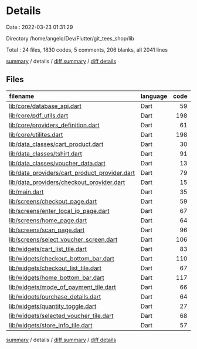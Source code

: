 # Details

Date : 2022-03-23 01:31:29

Directory /home/angelo/Dev/Flutter/git_tees_shop/lib

Total : 24 files,  1830 codes, 5 comments, 206 blanks, all 2041 lines

[summary](results.md) / details / [diff summary](diff.md) / [diff details](diff-details.md)

## Files
| filename | language | code | comment | blank | total |
| :--- | :--- | ---: | ---: | ---: | ---: |
| [lib/core/database_api.dart](/lib/core/database_api.dart) | Dart | 59 | 4 | 15 | 78 |
| [lib/core/pdf_utils.dart](/lib/core/pdf_utils.dart) | Dart | 198 | 0 | 8 | 206 |
| [lib/core/providers_definition.dart](/lib/core/providers_definition.dart) | Dart | 61 | 0 | 20 | 81 |
| [lib/core/utilites.dart](/lib/core/utilites.dart) | Dart | 198 | 1 | 22 | 221 |
| [lib/data_classes/cart_product.dart](/lib/data_classes/cart_product.dart) | Dart | 30 | 0 | 8 | 38 |
| [lib/data_classes/tshirt.dart](/lib/data_classes/tshirt.dart) | Dart | 91 | 0 | 12 | 103 |
| [lib/data_classes/voucher_data.dart](/lib/data_classes/voucher_data.dart) | Dart | 13 | 0 | 2 | 15 |
| [lib/data_providers/cart_product_provider.dart](/lib/data_providers/cart_product_provider.dart) | Dart | 79 | 0 | 23 | 102 |
| [lib/data_providers/checkout_provider.dart](/lib/data_providers/checkout_provider.dart) | Dart | 15 | 0 | 5 | 20 |
| [lib/main.dart](/lib/main.dart) | Dart | 35 | 0 | 6 | 41 |
| [lib/screens/checkout_page.dart](/lib/screens/checkout_page.dart) | Dart | 59 | 0 | 5 | 64 |
| [lib/screens/enter_local_ip_page.dart](/lib/screens/enter_local_ip_page.dart) | Dart | 67 | 0 | 6 | 73 |
| [lib/screens/home_page.dart](/lib/screens/home_page.dart) | Dart | 64 | 0 | 4 | 68 |
| [lib/screens/scan_page.dart](/lib/screens/scan_page.dart) | Dart | 96 | 0 | 7 | 103 |
| [lib/screens/select_voucher_screen.dart](/lib/screens/select_voucher_screen.dart) | Dart | 106 | 0 | 8 | 114 |
| [lib/widgets/cart_list_tile.dart](/lib/widgets/cart_list_tile.dart) | Dart | 83 | 0 | 5 | 88 |
| [lib/widgets/checkout_bottom_bar.dart](/lib/widgets/checkout_bottom_bar.dart) | Dart | 110 | 0 | 14 | 124 |
| [lib/widgets/checkout_list_tile.dart](/lib/widgets/checkout_list_tile.dart) | Dart | 67 | 0 | 4 | 71 |
| [lib/widgets/home_bottom_bar.dart](/lib/widgets/home_bottom_bar.dart) | Dart | 117 | 0 | 10 | 127 |
| [lib/widgets/mode_of_payment_tile.dart](/lib/widgets/mode_of_payment_tile.dart) | Dart | 66 | 0 | 5 | 71 |
| [lib/widgets/purchase_details.dart](/lib/widgets/purchase_details.dart) | Dart | 64 | 0 | 4 | 68 |
| [lib/widgets/quantity_toggle.dart](/lib/widgets/quantity_toggle.dart) | Dart | 27 | 0 | 4 | 31 |
| [lib/widgets/selected_voucher_tile.dart](/lib/widgets/selected_voucher_tile.dart) | Dart | 68 | 0 | 5 | 73 |
| [lib/widgets/store_info_tile.dart](/lib/widgets/store_info_tile.dart) | Dart | 57 | 0 | 4 | 61 |

[summary](results.md) / details / [diff summary](diff.md) / [diff details](diff-details.md)
